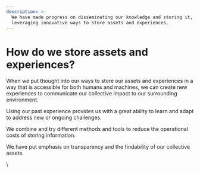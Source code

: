 ```yaml
---
description: >-
  We have made progress on disseminating our knowledge and storing it,
  leveraging innovative ways to store assets and experiences.
---
```


# How do we store assets and experiences?

When we put thought into our ways to store our assets and experiences in a way that is accessible for both humans and machines, we can create new experiences to communicate our collective impact to our surrounding environment.&#x20;

Using our past experience provides us with a great ability to learn and adapt to address new or ongoing challenges.

We combine and try different methods and tools to reduce the operational costs of storing information.

We have put emphasis on transparency and the findability of our collective assets.

\

